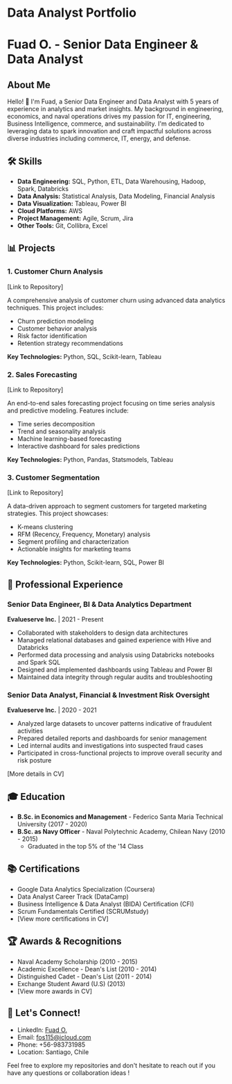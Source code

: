 # Data Analyst Portfolio

# Fuad O. - Senior Data Engineer & Data Analyst

## About Me
Hello! 👋 I'm Fuad, a Senior Data Engineer and Data Analyst with 5 years of experience in analytics and market insights. My background in engineering, economics, and naval operations drives my passion for IT, engineering, Business Intelligence, commerce, and sustainability. I'm dedicated to leveraging data to spark innovation and craft impactful solutions across diverse industries including commerce, IT, energy, and defense.

## 🛠 Skills
- **Data Engineering:** SQL, Python, ETL, Data Warehousing, Hadoop, Spark, Databricks
- **Data Analysis:** Statistical Analysis, Data Modeling, Financial Analysis
- **Data Visualization:** Tableau, Power BI
- **Cloud Platforms:** AWS
- **Project Management:** Agile, Scrum, Jira
- **Other Tools:** Git, Collibra, Excel

## 📊 Projects

### 1. Customer Churn Analysis
[Link to Repository]

A comprehensive analysis of customer churn using advanced data analytics techniques. This project includes:
- Churn prediction modeling
- Customer behavior analysis
- Risk factor identification
- Retention strategy recommendations

**Key Technologies:** Python, SQL, Scikit-learn, Tableau

### 2. Sales Forecasting
[Link to Repository]

An end-to-end sales forecasting project focusing on time series analysis and predictive modeling. Features include:
- Time series decomposition
- Trend and seasonality analysis
- Machine learning-based forecasting
- Interactive dashboard for sales predictions

**Key Technologies:** Python, Pandas, Statsmodels, Tableau

### 3. Customer Segmentation
[Link to Repository]

A data-driven approach to segment customers for targeted marketing strategies. This project showcases:
- K-means clustering
- RFM (Recency, Frequency, Monetary) analysis
- Segment profiling and characterization
- Actionable insights for marketing teams

**Key Technologies:** Python, Scikit-learn, SQL, Power BI

## 💼 Professional Experience

### Senior Data Engineer, BI & Data Analytics Department
**Evalueserve Inc.** | 2021 - Present
- Collaborated with stakeholders to design data architectures
- Managed relational databases and gained experience with Hive and Databricks
- Performed data processing and analysis using Databricks notebooks and Spark SQL
- Designed and implemented dashboards using Tableau and Power BI
- Maintained data integrity through regular audits and troubleshooting

### Senior Data Analyst, Financial & Investment Risk Oversight
**Evalueserve Inc.** | 2020 - 2021
- Analyzed large datasets to uncover patterns indicative of fraudulent activities
- Prepared detailed reports and dashboards for senior management
- Led internal audits and investigations into suspected fraud cases
- Participated in cross-functional projects to improve overall security and risk posture

[More details in CV]

## 🎓 Education
- **B.Sc. in Economics and Management** - Federico Santa Maria Technical University (2017 - 2020)
- **B.Sc. as Navy Officer** - Naval Polytechnic Academy, Chilean Navy (2010 - 2015)
  - Graduated in the top 5% of the '14 Class

## 📚 Certifications
- Google Data Analytics Specialization (Coursera)
- Data Analyst Career Track (DataCamp)
- Business Intelligence & Data Analyst (BIDA) Certification (CFI)
- Scrum Fundamentals Certified (SCRUMstudy)
- [View more certifications in CV]

## 🏆 Awards & Recognitions
- Naval Academy Scholarship (2010 - 2015)
- Academic Excellence - Dean's List (2010 - 2014)
- Distinguished Cadet - Dean's List (2011 - 2014)
- Exchange Student Award (U.S) (2013)
- [View more awards in CV]

## 🤝 Let's Connect!
- LinkedIn: [Fuad O.](https://www.linkedin.com/in/fuad-os)
- Email: fos115@icloud.com
- Phone: +56-983731985
- Location: Santiago, Chile

Feel free to explore my repositories and don't hesitate to reach out if you have any questions or collaboration ideas !
